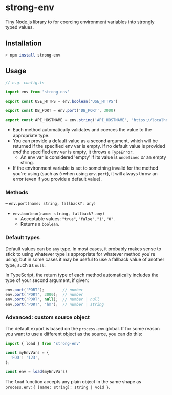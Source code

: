 # strong-env

Tiny Node.js library to for coercing environment variables into strongly typed values.

## Installation

```sh
> npm install strong-env
```

## Usage

```ts
// e.g. config.ts

import env from 'strong-env'

export const USE_HTTPS = env.boolean('USE_HTTPS')

export const DB_PORT = env.port('DB_PORT', 3000)

export const API_HOSTNAME = env.string('API_HOSTNAME', 'https://localhost')
```

- Each method automatically validates and coerces the value to the appropriate type.
- You can provide a default value as a second argument, which will be returned if the specified env var is empty. If no default value is provided _and_ the specified env var is empty, it throws a `TypeError`.
  - An env var is considered 'empty' if its value is `undefined` _or_ an empty string.
- If the environment variable is set to something invalid for the method you're using (such as `0` when using `env.port`), it will always throw an error (even if you provide a default value).

### Methods

– `env.port(name: string, fallback?: any)`

- `env.boolean(name: string, fallback? any)`
  - Acceptable values: `"true"`, `"false"`, `"1"`, `"0"`.
  - Returns a `boolean`.


### Default types

Default values can be `any` type. In most cases, it probably makes sense to stick to using whatever type is appropriate for whatever method you're using, but in some cases it may be useful to use a fallback value of another type, such as `null`.

In TypeScript, the return type of each method automatically includes the type of your second argument, if given:

```ts
env.port('PORT');        // number
env.port('PORT', 3000);  // number
env.port('PORT', null);  // number | null
env.port('PORT', 'hm');  // number | string
```

### Advanced: custom source object

The default export is based on the `process.env` global. If for some reason you want to use a different object as the source, you can do this:

```ts
import { load } from 'strong-env'

const myEnvVars = {
  'FOO': '123',
};

const env = load(myEnvVars)
```

The `load` function accepts any plain object in the same shape as `process.env`: `{ [name: string]: string | void }`.
